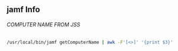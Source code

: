## jamf Info

###### COMPUTER NAME FROM JSS
```bash
/usr/local/bin/jamf getComputerName | awk -F'[<>]' '{print $3}'
```
